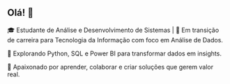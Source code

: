 ## Olá! 👋

🎓 Estudante de Análise e Desenvolvimento de Sistemas | 🚀 Em transição de carreira para Tecnologia da Informação com foco em Análise de Dados.

🔎 Explorando Python, SQL e Power BI para transformar dados em insights.

🤝 Apaixonado por aprender, colaborar e criar soluções que gerem valor real.
